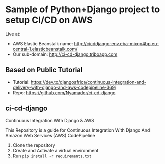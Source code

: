 # Sample of Python+Django project to setup CI/CD on AWS

Live at:

- AWS Elastic Beanstalk name: http://cicddjango-env.eba-mixqp4bp.eu-central-1.elasticbeanstalk.com/
- Our sub-domain: http://ci-cd-django.triboapp.com

## Based on Public Tutorial

- Tutorial: https://dev.to/djangoafrica/continuous-integration-and-delivery-with-django-and-aws-codepipeline-369j
- Repo: https://github.com/Nyamador/ci-cd-django

## ci-cd-django

Continuous Integration With Django &amp; AWS

This Repository is a guide for Continuous Integration With Django And Amazon Web Services (AWS) CodePipeline

1. Clone the repository
2. Create and Activate a virtual environment
3. Run `pip install -r requirements.txt`
